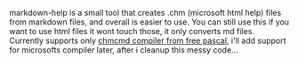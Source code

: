 markdown-help is a small tool that creates .chm (microsoft html help) files from markdown files, and overall is easier to use.
You can still use this if you want to use html files it wont touch those, it only converts md files.
Currently supports only [chmcmd compiler from free pascal](https://wiki.freepascal.org/htmlhelp_compiler), i'll add support for microsofts compiler later, after i cleanup this messy code...
